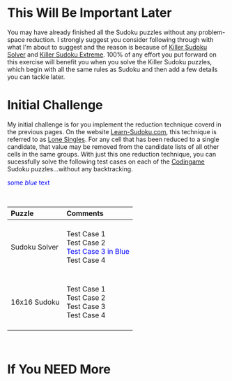 # This Will Be Important Later

You may have already finished all the Sudoku puzzles without any problem-space reduction. I strongly suggest you consider following through with what I'm about to suggest and the reason is because of [Killer Sudoku Solver](https://www.codingame.com/training/medium/killer-sudoku-solver) and [Killer Sudoku Extreme](https://www.codingame.com/training/hard/killer-sudoku-extreme-challenge). 100% of any effort you put forward on this exercise will benefit you when you solve the Killer Sudoku puzzles, which begin with all the same rules as Sudoku and then add a few details you can tackle later.

# Initial Challenge

My initial challenge is for you implement the reduction technique coverd in the previous pages. On the website [Learn-Sudoku.com](https://learn-sudoku.com), this technique is referred to as [Lone Singles](https://learn-sudoku.com/lone-singles.html). For any cell that has been reduced to a single candidate, that value may be removed from the candidate lists of all other cells in the same groups. With just this one reduction technique, you can sucessfully solve the following test cases on each of the [Codingame](https://www.codingame.com/) Sudoku puzzles...without any backtracking.

<span style="color:blue">some *blue* text</span>

<BR>

| Puzzle | Comments                                |
|:--|:------------------------------------------------------------------|
| Sudoku Solver|<BR>Test Case 1<BR>Test Case 2<BR><span style="color:blue">Test Case 3 in Blue</span><BR>Test Case 4<BR><BR>|
| 16x16 Sudoku |<BR>Test Case 1<BR>Test Case 2<BR>Test Case 3<BR>Test Case 4<BR><BR>|

<BR>




# If You NEED More
